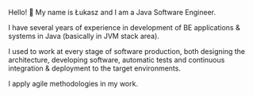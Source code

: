 Hello! 👋 
My name is Łukasz and I am a Java Software Engineer.

I have several years of experience in development of BE applications & systems in Java (basically in JVM stack area).

I used to work at every stage of software production, both designing the architecture, developing software, automatic tests and continuous integration & deployment to the target environments.

I apply agile methodologies in my work.
